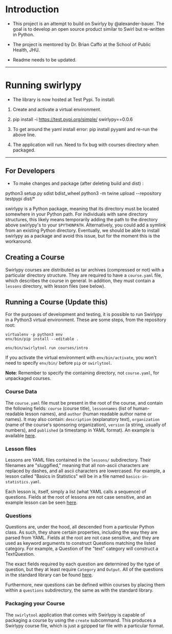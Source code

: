 # Introduction

* This project is an attempt to build on Swirlyy by @alexander-bauer. The goal is to develop an open source product similar to Swirl but re-written in Python. 

* The project is mentored by Dr. Brian Caffo at the School of Public Health, JHU.

- Readme needs to be updated.

---

# Running swirlypy 

* The library is now hosted at Test Pypi. To install:

1. Create and activate a virtual environment.

2. pip install -i https://test.pypi.org/simple/ swirlypy==0.0.6

3. To get around the yaml install error: pip install pyyaml and re-run the above line.

4. The application will run. Need to fix bug with courses directory when packaged.

---

## For Developers

* To make changes and package (after deleting build and dist) :

python3 setup.py sdist bdist_wheel
python3 -m twine upload --repository testpypi dist/*

swirlypy is a Python package, meaning that its directory must be
located somewhere in your Python path. For individuals with sane
directory structures, this likely means temporarily adding the path to
the directory above swirlypy's to your `$PYTHONPATH`. Alternatively,
you could add a symlink from an existing Python directory. Eventually,
we should be able to install swirlypy as a package and avoid this issue,
but for the moment this is the workaround.

## Creating a Course

Swirlypy courses are distributed as tar archives (compressed or not)
with a particular directory structure. They are required to have a
`course.yaml` file, which describes the course in general. In addition,
they must contain a `lessons` directory, with lesson files (see below).

## Running a Course (Update this)

For the purposes of development and testing, it is possible to run Swirlypy in
a Python3 virtual environment. These are some steps, from the repository root:

```
virtualenv -p python3 env
env/bin/pip install --editable .

env/bin/swirlytool run courses/intro
```

If you activate the virtual environment with `env/bin/activate`, you won't need
to specify `env/bin/` before `pip` or `swirlytool`.

**Note**: Remember to specify the containing directory, not `course.yaml`, for
unpackaged courses.

### Course Data

The `course.yaml` file must be present in the root of the course, and
contain the following fields: `course` (course title),
`lessonnames` (list of human-readable lesson names), and `author` (human
readable author name or names). It may also contain: `description`
(explanatory text), `organization` (name of the course's sponsoring
organization), `version` (a string, usually of numbers), and `published`
(a timestamp in YAML format). An example is available
[here][intro_courseyaml].

### Lesson files

Lessons are YAML files contained in the `lessons/` subdirectory. Their
filenames are "sluggified," meaning that all non-ascii characters are
replaced by dashes, and all ascii characters are lowercased. For
example, a lesson called "Basics in Statistics" will be in a file named
`basics-in-statistics.yaml`.

Each lesson is, itself, simply a list (what YAML calls a sequence) of
questions. Fields at the root of lessons are not case sensitive, and an
example lesson can be seen [here][intro_lessonyaml].

### Questions

Questions are, under the hood, all descended from a particular Python
class. As such, they share certain properties, including the way they
are parsed from YAML. Fields at the root are not case sensitive, and
they are used as keyword arguments to construct Questions matching the
listed category. For example, a Question of the "text" category will
construct a TextQuestion.

The exact fields required by each question are determined by the type of
question, but they at least require `Category` and `Output`. All of the
questions in the standard library can be found [here][question_stdlib].

Furthermore, new questions can be defined within courses by placing them
within a `questions` subdirectory, the same as with the standard
library.

### Packaging your Course

The `swirlytool` application that comes with Swirlypy is capable of
packaging a course by using the `create` subcommand. This produces a
Swirlypy course file, which is just a gzipped tar file with a particular
format.

[intro_courseyaml]: courses/intro/course.yaml
[intro_lessonyaml]: courses/intro/lessons/values-types-and-variables.yaml
[question_stdlib]: swirlpy/questions/

